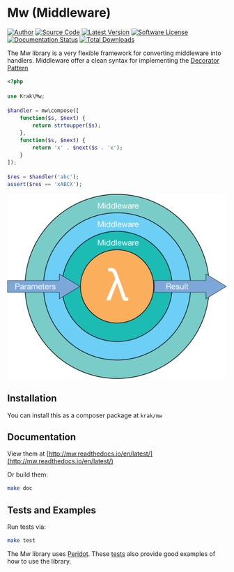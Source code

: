 # Mw (Middleware)

[![Author](http://img.shields.io/badge/author-@ragboyjr-blue.svg?style=flat-square)](https://twitter.com/ragboyjr)
[![Source Code](http://img.shields.io/badge/source-krak/mw-blue.svg?style=flat-square)](https://github.com/krakphp/mw)
[![Latest Version](https://img.shields.io/github/release/krakphp/mw.svg?style=flat-square)](https://github.com/krakphp/mw/releases)
[![Software License](https://img.shields.io/badge/license-MIT-brightgreen.svg?style=flat-square)](LICENSE)
[![Documentation Status](https://readthedocs.org/projects/mw/badge/?version=latest)](http://mw.readthedocs.io/en/latest/?badge=latest)
[![Total Downloads](https://img.shields.io/packagist/dt/krak/mw.svg?style=flat-square)](https://packagist.org/packages/krak/mw)

The Mw library is a very flexible framework for converting middleware into handlers. Middleware offer a clean syntax for implementing the [Decorator Pattern](https://en.wikipedia.org/wiki/Decorator_pattern)

```php
<?php

use Krak\Mw;

$handler = mw\compose([
    function($s, $next) {
        return strtoupper($s);
    },
    function($s, $next) {
        return 'x' . $next($s . 'x');
    }
]);

$res = $handler('abc');
assert($res == 'xABCX');
```

![](doc/_static/middleware.png)

## Installation

You can install this as a composer package at `krak/mw`

## Documentation

View them at [http://mw.readthedocs.io/en/latest/](http://mw.readthedocs.io/en/latest/)

Or build them:

```bash
make doc
```

## Tests and Examples

Run tests via:

```bash
make test
```

The Mw library uses [Peridot](http://peridot-php.github.io). These [tests](test/mw.spec.php) also provide good examples of how to use the library.
